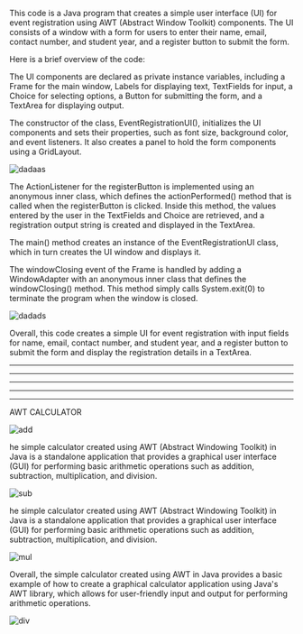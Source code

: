 This code is a Java program that creates a simple user interface (UI) for event registration using AWT (Abstract Window Toolkit) components. The UI consists of a window with a form for users to enter their name, email, contact number, and student year, and a register button to submit the form.

Here is a brief overview of the code:

The UI components are declared as private instance variables, including a Frame for the main window, Labels for displaying text, TextFields for input, a Choice for selecting options, a Button for submitting the form, and a TextArea for displaying output.

The constructor of the class, EventRegistrationUI(), initializes the UI components and sets their properties, such as font size, background color, and event listeners. It also creates a panel to hold the form components using a GridLayout.



![dadaas](https://user-images.githubusercontent.com/128981674/231796702-eb656455-5b95-4180-ac63-356528f36d33.PNG)



The ActionListener for the registerButton is implemented using an anonymous inner class, which defines the actionPerformed() method that is called when the registerButton is clicked. Inside this method, the values entered by the user in the TextFields and Choice are retrieved, and a registration output string is created and displayed in the TextArea.


The main() method creates an instance of the EventRegistrationUI class, which in turn creates the UI window and displays it.

The windowClosing event of the Frame is handled by adding a WindowAdapter with an anonymous inner class that defines the windowClosing() method. This method simply calls System.exit(0) to terminate the program when the window is closed.


![dadads](https://user-images.githubusercontent.com/128981674/231796733-3186eb2c-329a-4e4a-8693-76042cf2f1e8.PNG)




Overall, this code creates a simple UI for event registration with input fields for name, email, contact number, and student year, and a register button to submit the form and display the registration details in a TextArea.







-----------------------------------------------------------------------------------------------------------------------------------------------------------------------
-----------------------------------------------------------------------------------------------------------------------------------------------------------------------
-----------------------------------------------------------------------------------------------------------------------------------------------------------------------
-----------------------------------------------------------------------------------------------------------------------------------------------------------------------
-----------------------------------------------------------------------------------------------------------------------------------------------------------------------

















AWT CALCULATOR 




![add](https://user-images.githubusercontent.com/128981674/232272077-fdac2d9d-c8f3-4f73-94a4-0f7ab830322d.PNG)





he simple calculator created using AWT (Abstract Windowing Toolkit) in Java is a standalone application that provides a graphical user interface (GUI) for performing basic arithmetic operations such as addition, subtraction, multiplication, and division. 




![sub](https://user-images.githubusercontent.com/128981674/232272081-06fb1355-8c86-4b0d-8eca-a96003ea45eb.PNG)




he simple calculator created using AWT (Abstract Windowing Toolkit) in Java is a standalone application that provides a graphical user interface (GUI) for performing basic arithmetic operations such as addition, subtraction, multiplication, and division. 


![mul](https://user-images.githubusercontent.com/128981674/232272082-b995e657-c221-485a-873f-61f3103607fb.PNG)




Overall, the simple calculator created using AWT in Java provides a basic example of how to create a graphical calculator application using Java's AWT library, which allows for user-friendly input and output for performing arithmetic operations.


![div](https://user-images.githubusercontent.com/128981674/232272093-c7df28bd-81ec-4c0e-a3e3-28ab0b8ca4df.PNG)




